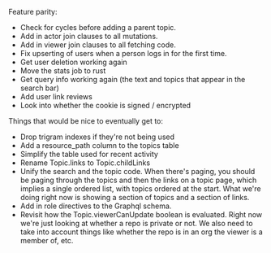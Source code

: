 Feature parity:
* Check for cycles before adding a parent topic.
* Add in actor join clauses to all mutations.
* Add in viewer join clauses to all fetching code.
* Fix upserting of users when a person logs in for the first time.
* Get user deletion working again
* Move the stats job to rust
* Get query info working again (the text and topics that appear in the search bar)
* Add user link reviews
* Look into whether the cookie is signed / encrypted

Things that would be nice to eventually get to:
* Drop trigram indexes if they're not being used
* Add a resource_path column to the topics table
* Simplify the table used for recent activity
* Rename Topic.links to Topic.childLinks
* Unify the search and the topic code.  When there's paging, you should be paging through the topics and then the links on a topic page, which implies a single ordered list, with topics ordered at the start.  What we're doing right now is showing a section of topics and a section of links.
* Add in role directives to the Graphql schema.
* Revisit how the Topic.viewerCanUpdate boolean is evaluated.  Right now we're just looking at whether a repo is private or not.  We also need to take into account things like whether the repo is in an org the viewer is a member of, etc.
